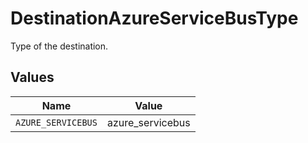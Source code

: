 # DestinationAzureServiceBusType

Type of the destination.


## Values

| Name               | Value              |
| ------------------ | ------------------ |
| `AZURE_SERVICEBUS` | azure_servicebus   |